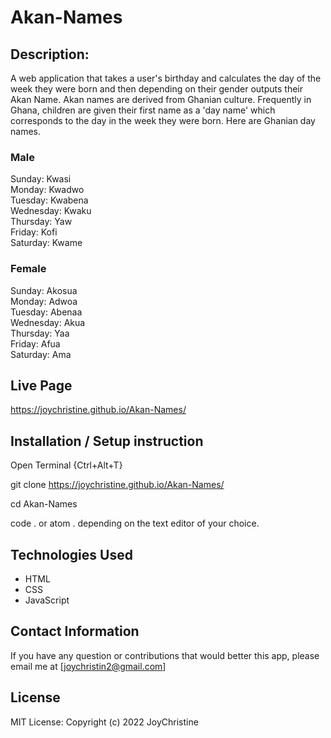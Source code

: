 # Akan-Names



## Description:
A web application that takes a user's birthday and calculates the day of the week they were born and then depending on their gender outputs their Akan Name. 
Akan names are derived from Ghanian culture. Frequently in Ghana, children are given their first name as a 'day name' which corresponds to the day in the week they were born. Here are Ghanian day names.

### Male<br/>
Sunday: Kwasi <br/>
Monday: Kwadwo <br/>
Tuesday: Kwabena<br/>
Wednesday: Kwaku<br/>
Thursday:  Yaw<br/>
Friday: Kofi<br/>
Saturday: Kwame<br/>

### Female<br/>
Sunday: Akosua<br/>
Monday: Adwoa<br/>
Tuesday: Abenaa<br/>
Wednesday: Akua<br/>
Thursday:  Yaa<br/>
Friday: Afua<br/>
Saturday: Ama<br/>

 ## Live Page
https://joychristine.github.io/Akan-Names/

 ## Installation / Setup instruction
Open Terminal {Ctrl+Alt+T}

git clone https://joychristine.github.io/Akan-Names/

cd Akan-Names

code . or atom . depending on the text editor of your choice.

 ## Technologies Used
* HTML
* CSS
* JavaScript

 ## Contact Information
If you have any question or contributions that would better this app, please email me at [joychristin2@gmail.com]

 ## License
MIT License:
Copyright (c) 2022 JoyChristine
